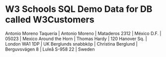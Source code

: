 # W3 Schools SQL Demo Data for DB called W3Customers

Antonio Moreno Taquería | Antonio Moreno | Mataderos 2312 | México D.F. | 05023 | Mexico
Around the Horn | Thomas Hardy | 120 Hanover Sq. | London WA1 1DP | UK
Berglunds snabbköp | Christina Berglund | Berguvsvägen 8 | Luleå S-958 22 | Sweden
